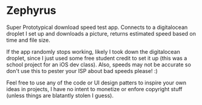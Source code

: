 # Zephyrus

Super Prototypical download speed test app. Connects to a digitalocean droplet I set up and downloads a picture, returns estimated speed based on time and file size. 

If the app randomly stops working, likely I took down the digitalocean droplet, since I just used some free student credit to set it up (this was a school project for an iOS dev class). Also, speeds may not be accurate so don't use this to pester your ISP about bad speeds please! :)

Feel free to use any of the code or UI design patters to inspire your own ideas in projects, I have no intent to monetize or enfore copyright stuff (unless things are blatantly stolen I guess). 
